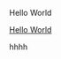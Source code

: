 Hello World



[Hello World](onenote:https://d.docs.live.net/0c24dd5060abaefe/Documents/CUSAT%20S4/Class%20Diary.one#Test&section-id={8DFA621E-54EC-4C84-AD1D-C24F8BE51E14}&page-id={98746550-90F7-41AE-BC30-2FE50DB45326}&object-id={9170BE91-E0F2-4C1F-94D9-1A479AC72B06}&1E)



hhhh